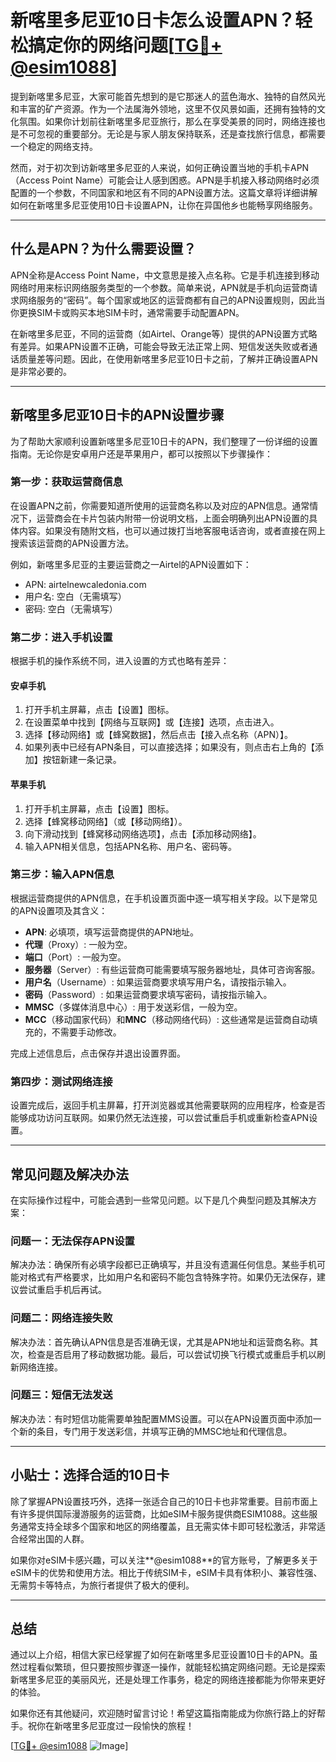 # 新喀里多尼亚10日卡怎么设置APN？轻松搞定你的网络问题[[TG💪+ @esim1088](https://t.me/s/esim1088)]

提到新喀里多尼亚，大家可能首先想到的是它那迷人的蓝色海水、独特的自然风光和丰富的矿产资源。作为一个法属海外领地，这里不仅风景如画，还拥有独特的文化氛围。如果你计划前往新喀里多尼亚旅行，那么在享受美景的同时，网络连接也是不可忽视的重要部分。无论是与家人朋友保持联系，还是查找旅行信息，都需要一个稳定的网络支持。

然而，对于初次到访新喀里多尼亚的人来说，如何正确设置当地的手机卡APN（Access Point Name）可能会让人感到困惑。APN是手机接入移动网络时必须配置的一个参数，不同国家和地区有不同的APN设置方法。这篇文章将详细讲解如何在新喀里多尼亚使用10日卡设置APN，让你在异国他乡也能畅享网络服务。

---

## 什么是APN？为什么需要设置？

APN全称是Access Point Name，中文意思是接入点名称。它是手机连接到移动网络时用来标识网络服务类型的一个参数。简单来说，APN就是手机向运营商请求网络服务的“密码”。每个国家或地区的运营商都有自己的APN设置规则，因此当你更换SIM卡或购买本地SIM卡时，通常需要手动配置APN。

在新喀里多尼亚，不同的运营商（如Airtel、Orange等）提供的APN设置方式略有差异。如果APN设置不正确，可能会导致无法正常上网、短信发送失败或者通话质量差等问题。因此，在使用新喀里多尼亚10日卡之前，了解并正确设置APN是非常必要的。

---

## 新喀里多尼亚10日卡的APN设置步骤

为了帮助大家顺利设置新喀里多尼亚10日卡的APN，我们整理了一份详细的设置指南。无论你是安卓用户还是苹果用户，都可以按照以下步骤操作：

### **第一步：获取运营商信息**
在设置APN之前，你需要知道所使用的运营商名称以及对应的APN信息。通常情况下，运营商会在卡片包装内附带一份说明文档，上面会明确列出APN设置的具体内容。如果没有随附文档，也可以通过拨打当地客服电话咨询，或者直接在网上搜索该运营商的APN设置方法。

例如，新喀里多尼亚的主要运营商之一Airtel的APN设置如下：
- APN: airtelnewcaledonia.com
- 用户名: 空白（无需填写）
- 密码: 空白（无需填写）

### **第二步：进入手机设置**
根据手机的操作系统不同，进入设置的方式也略有差异：

#### **安卓手机**
1. 打开手机主屏幕，点击【设置】图标。
2. 在设置菜单中找到【网络与互联网】或【连接】选项，点击进入。
3. 选择【移动网络】或【蜂窝数据】，然后点击【接入点名称（APN）】。
4. 如果列表中已经有APN条目，可以直接选择；如果没有，则点击右上角的【添加】按钮新建一条记录。

#### **苹果手机**
1. 打开手机主屏幕，点击【设置】图标。
2. 选择【蜂窝移动网络】（或【移动网络】）。
3. 向下滑动找到【蜂窝移动网络选项】，点击【添加移动网络】。
4. 输入APN相关信息，包括APN名称、用户名、密码等。

### **第三步：输入APN信息**
根据运营商提供的APN信息，在手机设置页面中逐一填写相关字段。以下是常见的APN设置项及其含义：

- **APN**: 必填项，填写运营商提供的APN地址。
- **代理**（Proxy）: 一般为空。
- **端口**（Port）: 一般为空。
- **服务器**（Server）: 有些运营商可能需要填写服务器地址，具体可咨询客服。
- **用户名**（Username）: 如果运营商要求填写用户名，请按指示输入。
- **密码**（Password）: 如果运营商要求填写密码，请按指示输入。
- **MMSC**（多媒体消息中心）: 用于发送彩信，一般为空。
- **MCC**（移动国家代码）和**MNC**（移动网络代码）: 这些通常是运营商自动填充的，不需要手动修改。

完成上述信息后，点击保存并退出设置界面。

### **第四步：测试网络连接**
设置完成后，返回手机主屏幕，打开浏览器或其他需要联网的应用程序，检查是否能够成功访问互联网。如果仍然无法连接，可以尝试重启手机或重新检查APN设置。

---

## 常见问题及解决办法

在实际操作过程中，可能会遇到一些常见问题。以下是几个典型问题及其解决方案：

### **问题一：无法保存APN设置**
解决办法：确保所有必填字段都已正确填写，并且没有遗漏任何信息。某些手机可能对格式有严格要求，比如用户名和密码不能包含特殊字符。如果仍无法保存，建议尝试重启手机后再试。

### **问题二：网络连接失败**
解决办法：首先确认APN信息是否准确无误，尤其是APN地址和运营商名称。其次，检查是否启用了移动数据功能。最后，可以尝试切换飞行模式或重启手机以刷新网络连接。

### **问题三：短信无法发送**
解决办法：有时短信功能需要单独配置MMS设置。可以在APN设置页面中添加一个新的条目，专门用于发送彩信，并填写正确的MMSC地址和代理信息。

---

## 小贴士：选择合适的10日卡

除了掌握APN设置技巧外，选择一张适合自己的10日卡也非常重要。目前市面上有许多提供国际漫游服务的运营商，比如eSIM卡服务提供商ESIM1088。这些服务通常支持全球多个国家和地区的网络覆盖，且无需实体卡即可轻松激活，非常适合经常出国的人群。

如果你对eSIM卡感兴趣，可以关注**@esim1088**的官方账号，了解更多关于eSIM卡的优势和使用方法。相比于传统SIM卡，eSIM卡具有体积小、兼容性强、无需剪卡等特点，为旅行者提供了极大的便利。

---

## 总结

通过以上介绍，相信大家已经掌握了如何在新喀里多尼亚设置10日卡的APN。虽然过程看似繁琐，但只要按照步骤逐一操作，就能轻松搞定网络问题。无论是探索新喀里多尼亚的美丽风光，还是处理工作事务，稳定的网络连接都能为你带来更好的体验。

如果你还有其他疑问，欢迎随时留言讨论！希望这篇指南能成为你旅行路上的好帮手。祝你在新喀里多尼亚度过一段愉快的旅程！

[[TG💪+ @esim1088](https://t.me/s/esim1088) ![Image](https://i.postimg.cc/4NQfJmqS/Snipaste-2025-05-13-00-14-12.png)]